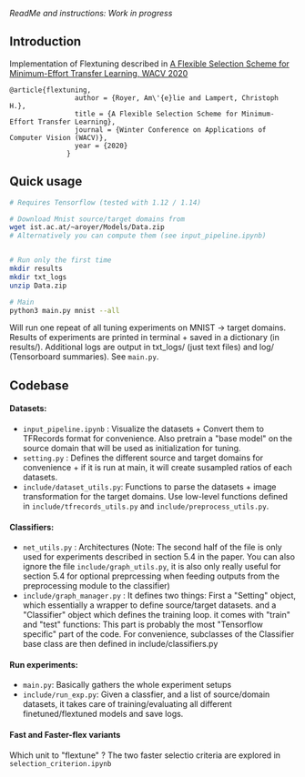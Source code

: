 
*ReadMe and instructions: Work in progress*

## Introduction
Implementation of Flextuning described in [A Flexible Selection Scheme for Minimum-Effort Transfer Learning, WACV 2020](https://openaccess.thecvf.com/content_WACV_2020/papers/Royer_A_Flexible_Selection_Scheme_for_Minimum-Effort_Transfer_Learning_WACV_2020_paper.pdf)

```
@article{flextuning,
		        author = {Royer, Am\'{e}lie and Lampert, Christoph H.},
		        title = {A Flexible Selection Scheme for Minimum-Effort Transfer Learning},
		        journal = {Winter Conference on Applications of Computer Vision (WACV)},
		        year = {2020}
		      }
```


## Quick usage
```bash
# Requires Tensorflow (tested with 1.12 / 1.14)

# Download Mnist source/target domains from 
wget ist.ac.at/~aroyer/Models/Data.zip
# Alternatively you can compute them (see input_pipeline.ipynb)


# Run only the first time
mkdir results
mkdir txt_logs
unzip Data.zip

# Main
python3 main.py mnist --all
```

Will run one repeat of all tuning experiments on MNIST -> target domains.
Results of experiments are printed in terminal + saved in a dictionary (in results/). Additional logs are output in txt_logs/ (just text files) and log/ (Tensorboard summaries). See `main.py`.


## Codebase
#### Datasets:
  * `input_pipeline.ipynb` : Visualize the datasets + Convert them to TFRecords format for convenience. Also pretrain a "base model" on the source domain that will be used as initialization for tuning.
  * `setting.py` : Defines the different source and target domains for convenience + if it is run at main, it will create susampled ratios of each datasets.
  * `include/dataset_utils.py`: Functions to parse the datasets + image transformation for the target domains. Use low-level functions defined in `include/tfrecords_utils.py` and `include/preprocess_utils.py`.


#### Classifiers:
  * `net_utils.py` : Architectures (Note: The second half of the file is only used for experiments described in section 5.4 in the paper. You can also ignore the file `include/graph_utils.py`, it is also only really useful for section 5.4 for optional preprcessing when feeding outputs from the preprocessing module to the classifier)
  * `include/graph_manager.py` : It defines two things: First a "Setting" object, which essentially a wrapper to define source/target datasets. and a "Classifier" object which defines the training loop. it comes with "train" and "test" functions: This part is probably the most "Tensorflow specific" part of the code. For convenience, subclasses of the Classifier base class are then defined in include/classifiers.py



#### Run experiments:
  * `main.py`: Basically gathers the whole experiment setups
  * `include/run_exp.py`: Given a classfier, and a list of source/domain datasets, it takes care of training/evaluating all different finetuned/flextuned models and save logs.


#### Fast and Faster-flex variants
Which unit to "flextune" ? The two faster selectio criteria are explored in `selection_criterion.ipynb`
